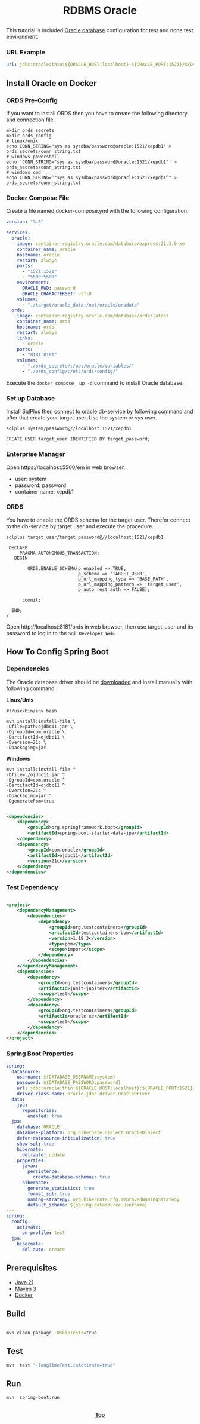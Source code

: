 # <p align="center">RDBMS Oracle</p>

<p align="justify">

This tutorial is included [Oracle database](https://www.oracle.com/) configuration for test and none test environment.

</p>

### URL Example

```yaml
url: jdbc:oracle:thin:${ORACLE_HOST:localhost}:${ORACLE_PORT:1521}/${DATABASE_NAME:xepdb1}
```

## Install Oracle on Docker

### ORDS Pre-Config

If you want to install ORDS then you have to create the following directory and connection file.

```shell
mkdir ords_secrets
mkdir ords_config
# linux/unix
echo CONN_STRING="sys as sysdba/password@oracle:1521/xepdb1" > ords_secrets/conn_string.txt
# windows powershell
echo 'CONN_STRING="sys as sysdba/password@oracle:1521/xepdb1"' > ords_secrets/conn_string.txt
# windows cmd
echo CONN_STRING=^"sys as sysdba/password@oracle:1521/xepdb1^" > ords_secrets/conn_string.txt

```

### Docker Compose File

Create a file named docker-compose.yml with the following configuration.

```yaml
version: "3.8"

services:
  oracle:
    image: container-registry.oracle.com/database/express:21.3.0-xe
    container_name: oracle
    hostname: oracle
    restart: always
    ports:
      - "1521:1521"
      - "5500:5500"
    environment:
      ORACLE_PWD: password
      ORACLE_CHARACTERSET: utf-8
    volumes:
      - "./target/oracle_data:/opt/oracle/oradata"
  ords:
    image: container-registry.oracle.com/database/ords:latest
    container_name: ords
    hostname: ords
    restart: always
    links:
      - oracle
    ports:
      - "8181:8181"
    volumes:
      - "./ords_secrets/:/opt/oracle/variables/"
      - "./ords_config/:/etc/ords/config/"
```

Execute the `docker compose  up -d` command to install Oracle database.

### Set up Database

Install [SqlPlus](https://www.oracle.com/database/technologies/instant-client/downloads.html) then connect to oracle
db-service by following command and after that create your target user. Use the system or sys user.

```shell
sqlplus system/password@//localhost:1521/xepdb1
```

```oracle-sql
CREATE USER target_user IDENTIFIED BY target_password;
```

### Enterprise Manager

Open https://localhost:5500/em in web browser.

* user: system
* password: password
* container name: xepdb1

### ORDS

You have to enable the ORDS schema for the target user. Therefor connect to the db-service by target user and execute
the procedure.

```shell
sqlplus target_user/target_password@//localhost:1521/xepdb1
```

```oracle-plsql
 DECLARE
     PRAGMA AUTONOMOUS_TRANSACTION;
   BEGIN
 
        ORDS.ENABLE_SCHEMA(p_enabled => TRUE,
                           p_schema => 'TARGET_USER',
                           p_url_mapping_type => 'BASE_PATH',
                           p_url_mapping_pattern => 'target_user',
                           p_auto_rest_auth => FALSE);

      commit;

  END;
/
```

Open http://localhost:8181/ords in web browser, then use target_user and its password to log in to
the `Sql Developer Web`.

## How To Config Spring Boot

### Dependencies

The Oracle database driver should
be [downloaded](https://www.oracle.com/de/database/technologies/appdev/jdbc-downloads.html) and install manually with
following command.

**Linux/Unix**

```shell
#!/usr/bin/env bash

mvn install:install-file \
-Dfile=path/ojdbc11.jar \
-DgroupId=com.oracle \
-DartifactId=ojdbc11 \
-Dversion=21c \
-Dpackaging=jar
```

**Windows**

```shell
mvn install:install-file ^
-Dfile=./ojdbc11.jar ^
-DgroupId=com.oracle ^
-DartifactId=ojdbc11 ^
-Dversion=21c ^
-Dpackaging=jar ^
-DgeneratePom=true

```

```xml

<dependencies>
    <dependency>
        <groupId>org.springframework.boot</groupId>
        <artifactId>spring-boot-starter-data-jpa</artifactId>
    </dependency>
    <dependency>
        <groupId>com.oracle</groupId>
        <artifactId>ojdbc11</artifactId>
        <version>21c</version>
    </dependency>
</dependencies>
```

### Test Dependency

```xml

<project>
    <dependencyManagement>
        <dependencies>
            <dependency>
                <groupId>org.testcontainers</groupId>
                <artifactId>testcontainers-bom</artifactId>
                <version>1.18.3</version>
                <type>pom</type>
                <scope>import</scope>
            </dependency>
        </dependencies>
    </dependencyManagement>
    <dependencies>
        <dependency>
            <groupId>org.testcontainers</groupId>
            <artifactId>junit-jupiter</artifactId>
            <scope>test</scope>
        </dependency>
        <dependency>
            <groupId>org.testcontainers</groupId>
            <artifactId>oracle-xe</artifactId>
            <scope>test</scope>
        </dependency>
    </dependencies>
</project>
```

### Spring Boot Properties

```yaml
spring:
  datasource:
    username: ${DATABASE_USERNAME:system}
    password: ${DATABASE_PASSWORD:password}
    url: jdbc:oracle:thin:${ORACLE_HOST:localhost}:${ORACLE_PORT:1521}/${DATABASE_NAME:xepdb1}
    driver-class-name: oracle.jdbc.driver.OracleDriver
  data:
    jpa:
      repositories:
        enabled: true
  jpa:
    database: ORACLE
    database-platform: org.hibernate.dialect.OracleDialect
    defer-datasource-initialization: true
    show-sql: true
    hibernate:
      ddl-auto: update
    properties:
      javax:
        persistence:
          create-database-schemas: true
      hibernate:
        generate_statistics: true
        format_sql: true
        naming-strategy: org.hibernate.cfg.ImprovedNamingStrategy
        default_schema: ${spring.datasource.username}
---
spring:
  config:
    activate:
      on-profile: test
  jpa:
    hibernate:
      ddl-auto: create
```

## Prerequisites

* [Java 21](https://www.oracle.com/de/java/technologies/downloads/)
* [Maven 3](https://maven.apache.org/index.html)
* [Docker](https://www.docker.com/)

## Build

```bash

mvn clean package -DskipTests=true
```

## Test

```bash
mvn  test "-longTimeTest.isActivate=true"
```

## Run

```bash
mvn  spring-boot:run
```

##

**<p align="center"> [Top](#rdbms-oracle) </p>**
